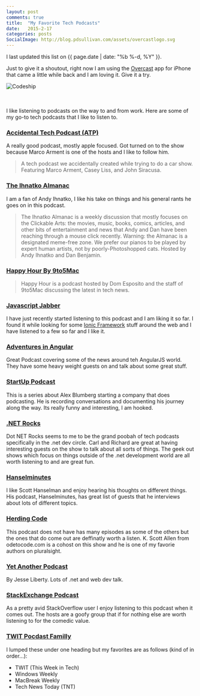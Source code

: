 ```yaml
---
layout: post
comments: true
title:  "My Favorite Tech Podcasts"
date:   2015-2-17
categories: posts
SocialImage: http://blog.pdsullivan.com/assets/overcastlogo.svg
---
```


<div class="well">I last updated this list on {{ page.date | date: "%b %-d, %Y" }}.</div>

Just to give it a shoutout, right now I am using the [Overcast](https://overcast.fm/) app for iPhone that came a little while back and I am loving it. Give it a try.

<div class="row ">
    <img src="http://blog.pdsullivan.com/assets/overcastlogo.svg" class="img-responsive center-block" alt="Codeship">
</div>
<br/>
<br/>

I like listening to podcasts on the way to and from work. Here are some of my go-to tech podcasts that I like to listen to.

### [Accidental Tech Podcast (ATP)](http://atp.fm/)
A really good podcast, mostly apple focused. Got turned on to the show because Marco Arment is one of the hosts and I like to follow him.

> A tech podcast we accidentally created while trying to do a car show. Featuring Marco Arment, Casey Liss, and John Siracusa.

### [The Ihnatko Almanac](http://5by5.tv/ia)
I am a fan of Andy Ihnatko, I like his take on things and his general rants he goes on in this podcast.

> The Ihnatko Almanac is a weekly discussion that mostly focuses on the Clickable Arts: the movies, music, books, comics, articles, and other bits of entertainment and news that Andy and Dan have been reaching through a mouse click recently. Warning: the Almanac is a designated meme-free zone. We prefer our pianos to be played by expert human artists, not by poorly-Photoshopped cats.
> Hosted by Andy Ihnatko and Dan Benjamin.

### [Happy Hour By 9to5Mac](http://www.9to5cast.com/)

>Happy Hour is a podcast hosted by Dom Esposito and the staff of 9to5Mac discussing the latest in tech news.

### [Javascript Jabber][jsjabber]
I have just recently started listening to this podcast and I am liking it so far. I found it while looking for some [Ionic Framework][ionic] stuff around the web and I have listened to a few so far and I like it.

### [Adventures in Angular][aia]
Great Podcast covering some of the news around teh AngularJS world. They have some heavy weight guests on and talk about some great stuff.


### [StartUp Podcast][hearstartup]
This is a series about Alex Blumberg starting a company that does podcasting. He is recording conversations and documenting his journey along the way. Its really funny and interesting, I am hooked.

### [.NET Rocks][dotnetrocks]
Dot NET Rocks seems to me to be the grand poobah of tech podcasts specifically in the .net dev circle. Carl and Richard are great at having interesting guests on the show to talk about all sorts of things. The geek out shows which focus on things outside of the .net development world are all worth listening to and are great fun.


### [Hanselminutes][hans]
I like Scott Hanselman and enjoy hearing his thoughts on different things. His podcast, Hanselminutes, has great list of guests that he interviews about lots of different topics.


### [Herding Code][herdingcode]
This podcast does not have has many episodes as some of the others but the ones that do come out are deffinatly worth a listen. K. Scott Allen from odetocode.com is a cohost on this show and he is one of my favorie authors on pluralsight.

### [Yet Another Podcast][yap]
By Jesse Liberty. Lots of .net and web dev talk.

### [StackExchange Podcast][stackexchange]
As a pretty avid StackOverflow user I enjoy listening to this podcast when it comes out. The hosts are a goofy group that if for nothing else are worth listening to for the comedic value.


### [TWIT Pocdast Familly][twit]
I lumped these under one heading but my favorites are as follows (kind of in order...):

- TWIT (This Week in Tech)
- Windows Weekly
- MacBreak Weekly
- Tech News Today (TNT)

[ionic]:http://ionicframework.com/
[jsjabber]:http://devchat.tv/js-jabber/
[aia]: http://devchat.tv/adventures-in-angular/
[yap]: http://jesseliberty.com/podcast/
[hearstartup]: http://hearstartup.com/
[dotnetrocks]: http://dotnetrocks.com
[hans]: http://hanselminutes.com
[herdingcode]: http://herdingcode.com
[stackexchange]: http://blog.stackoverflow.com/category/podcasts/
[twit]: http://twit.tv
